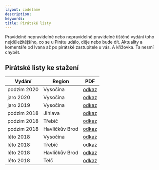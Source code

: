 ```yaml
---
layout: codelame
description:
keywords:
title: Pirátské listy
---
```


Pravidelně nepravidelné nebo nepravidelně pravidelné tištěné vydání toho nejdůležitějšího, co se u Pirátu událo, děje nebo bude dít. Aktuality a komentáře od Ivana až po pirátské zastupitele u vás. A křížovka. Ta nesmí chybět.

## Pirátské listy ke stažení

| Vydání      | Region               | PDF                                                               |
|-------------|----------------------|-------------------------------------------------------------------|
| podzim 2020 | Vysočina             | [odkaz](https://a.pirati.cz/vysocina/pl/2020-podzim-vysocina.pdf) |
| jaro 2020   | Vysočina             | [odkaz](https://a.pirati.cz/vysocina/pl/2020-jaro-vysocina.pdf)   |
| jaro 2019   | Vysočina             | [odkaz](https://a.pirati.cz/vysocina/pl/2019-jaro-eurovolby.pdf)  |
| podzim 2018 | Jihlava              | [odkaz](https://a.pirati.cz/vysocina/pl/2018-podzim-jihlava.pdf)  |
| podzim 2018 | Třebíč               | [odkaz](https://a.pirati.cz/vysocina/pl/2018-podzim-trebic.pdf)   |
| podzim 2018 | Havlíčkův Brod       | [odkaz](https://a.pirati.cz/vysocina/pl/2018-podzim-havlbrod.pdf) |
| léto 2018   | Vysočina             | [odkaz](https://a.pirati.cz/vysocina/pl/2018-leto-vysocina.pdf)   |
| léto 2018   | Třebíč               | [odkaz](https://a.pirati.cz/vysocina/pl/2018-leto-trebic.pdf)     |
| léto 2018   | Havlíčkův Brod       | [odkaz](https://a.pirati.cz/vysocina/pl/2018-leto-havlbrod.pdf)   |
| léto 2018   | Telč                 | [odkaz](https://a.pirati.cz/vysocina/pl/2018-leto-telc.pdf)       |
